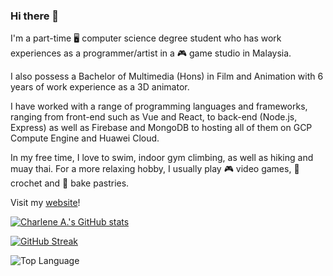 ### Hi there 👋

I'm a part-time 🖥️ computer science degree student who has work experiences as a programmer/artist in a 🎮 game studio in Malaysia. 

I also possess a Bachelor of Multimedia (Hons) in Film and Animation with 6 years of work experience as a 3D animator. 

I have worked with a range of programming languages and frameworks, ranging from front-end such as Vue and React, to back-end (Node.js, Express) as well as Firebase and MongoDB to hosting all of them on GCP Compute Engine and Huawei Cloud.

In my free time, I love to swim, indoor gym climbing, as well as hiking and muay thai. For a more relaxing hobby, I usually play 🎮 video games, 🧶 crochet and 🍰 bake pastries.

Visit my [website](https://charleneandrew.com/)! 

[![Charlene A.'s GitHub stats](https://github-readme-stats.vercel.app/api?username=Chikoness)](https://github.com/Chikoness/github-readme-stats)

[![GitHub Streak](https://github-readme-streak-stats.herokuapp.com?user=Chikoness&theme=tokyonight)](https://git.io/streak-stats)

<img alt = "Top Language" src="https://github-readme-stats.vercel.app/api/top-langs/?username=Chikoness" />

<!--
**Chikoness/Chikoness** is a ✨ _special_ ✨ repository because its `README.md` (this file) appears on your GitHub profile.

Here are some ideas to get you started:

- 🔭 I’m currently working on ...
- 🌱 I’m currently learning ...
- 👯 I’m looking to collaborate on ...
- 🤔 I’m looking for help with ...
- 💬 Ask me about ...
- 📫 How to reach me: ...
- 😄 Pronouns: ...
- ⚡ Fun fact: ...
-->
